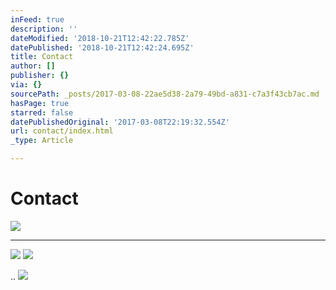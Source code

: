 ```yaml
---
inFeed: true
description: ''
dateModified: '2018-10-21T12:42:22.785Z'
datePublished: '2018-10-21T12:42:24.695Z'
title: Contact
author: []
publisher: {}
via: {}
sourcePath: _posts/2017-03-08-22ae5d38-2a79-49bd-a831-c7a3f43cb7ac.md
hasPage: true
starred: false
datePublishedOriginal: '2017-03-08T22:19:32.554Z'
url: contact/index.html
_type: Article

---
```

# Contact
![](https://s3-us-west-2.amazonaws.com/the-grid-img/p/e5183191ef1f4db2a6c6cfe2a2591a2e8a88f603.jpg)

---

![](https://the-grid-user-content.s3-us-west-2.amazonaws.com/a750a06a-fd37-4c29-9c09-89be1c4f80b8.png)
![](https://the-grid-user-content.s3-us-west-2.amazonaws.com/97a7e9fd-8801-454a-b8cf-b1ff2c9a8aac.jpg)

..
![](https://the-grid-user-content.s3-us-west-2.amazonaws.com/d2aa2570-91e8-48ba-9968-3e565b6c3c9f.png)